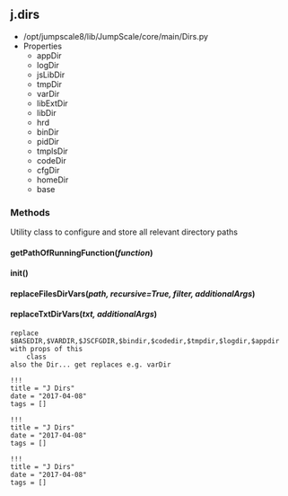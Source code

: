 <!-- toc -->
## j.dirs

- /opt/jumpscale8/lib/JumpScale/core/main/Dirs.py
- Properties
    - appDir
    - logDir
    - jsLibDir
    - tmpDir
    - varDir
    - libExtDir
    - libDir
    - hrd
    - binDir
    - pidDir
    - tmplsDir
    - codeDir
    - cfgDir
    - homeDir
    - base

### Methods

Utility class to configure and store all relevant directory paths

#### getPathOfRunningFunction(*function*) 

#### init() 

#### replaceFilesDirVars(*path, recursive=True, filter, additionalArgs*) 

#### replaceTxtDirVars(*txt, additionalArgs*) 

```
replace $BASEDIR,$VARDIR,$JSCFGDIR,$bindir,$codedir,$tmpdir,$logdir,$appdir with props of this
    class
also the Dir... get replaces e.g. varDir

```


```
!!!
title = "J Dirs"
date = "2017-04-08"
tags = []
```

```
!!!
title = "J Dirs"
date = "2017-04-08"
tags = []
```

```
!!!
title = "J Dirs"
date = "2017-04-08"
tags = []
```
